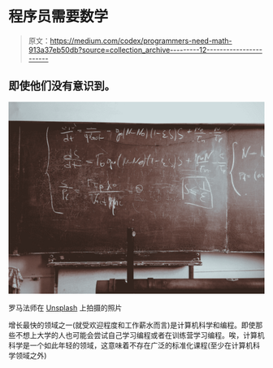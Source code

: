 # 程序员需要数学

> 原文：<https://medium.com/codex/programmers-need-math-913a37eb50db?source=collection_archive---------12----------------------->

## 即使他们没有意识到。

![](img/550c66407d12fc6e0caf84d01777de5f.png)

罗马法师在 [Unsplash](https://unsplash.com?utm_source=medium&utm_medium=referral) 上拍摄的照片

增长最快的领域之一(就受欢迎程度和工作薪水而言)是计算机科学和编程。即使那些不想上大学的人也可能会尝试自己学习编程或者在训练营学习编程。唉，计算机科学是一个如此年轻的领域，这意味着不存在广泛的标准化课程(至少在计算机科学领域之外)